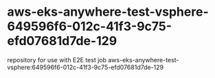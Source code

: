 # aws-eks-anywhere-test-vsphere-649596f6-012c-41f3-9c75-efd07681d7de-129
repository for use with E2E test job aws-eks-anywhere-test-vsphere:649596f6-012c-41f3-9c75-efd07681d7de-129
